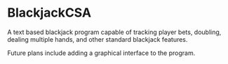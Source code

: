 # BlackjackCSA

A text based blackjack program capable of tracking player bets, doubling, dealing multiple hands, and other standard blackjack features. 

Future plans include adding a graphical interface to the program.
